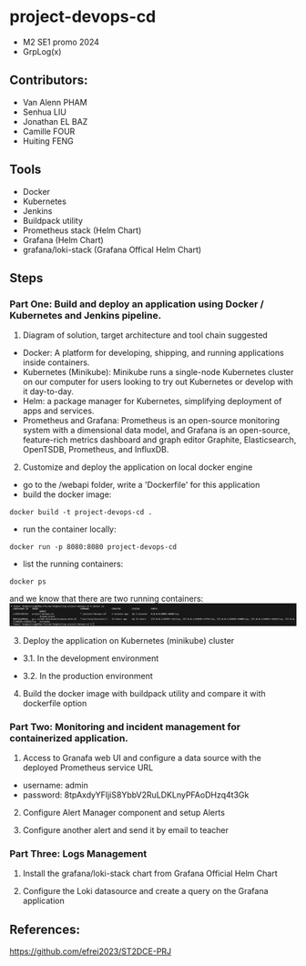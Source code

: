 # project-devops-cd
  - M2 SE1 promo 2024
  - GrpLog(x)

## Contributors: 
  - Van Alenn PHAM
  - Senhua LIU
  - Jonathan EL BAZ
  - Camille FOUR
  - Huiting FENG

## Tools
  - Docker
  - Kubernetes
  - Jenkins
  - Buildpack utility
  - Prometheus stack (Helm Chart)
  - Grafana (Helm Chart)
  - grafana/loki-stack (Grafana Offical Helm Chart)


## Steps
### Part One: Build and deploy an application using Docker / Kubernetes and Jenkins pipeline. 
1. Diagram of solution, target architecture and tool chain suggested

- Docker: A platform for developing, shipping, and running applications inside containers.
- Kubernetes (Minikube): Minikube runs a single-node Kubernetes cluster on our computer for users looking to try out Kubernetes or develop with it day-to-day.
- Helm: a package manager for Kubernetes, simplifying deployment of apps and services.
- Prometheus and Grafana: Prometheus is an open-source monitoring system with a dimensional data model, and Grafana is an open-source, feature-rich metrics dashboard and graph editor Graphite, Elasticsearch, OpenTSDB, Prometheus, and InfluxDB.

2. Customize and deploy the application on local docker engine
- go to the /webapi folder, write a 'Dockerfile' for this application
- build the docker image: 
```
docker build -t project-devops-cd .
```
- run the container locally: 
```
docker run -p 8080:8080 project-devops-cd
```
- list the running containers:
```
docker ps
```
and we know that there are two running containers:
![](/images/1.png)

3. Deploy the application on Kubernetes (minikube) cluster
  
  - 3.1. In the development environment

  - 3.2. In the production environment

4. Build the docker image with buildpack utility and compare it with dockerfile option


### Part Two: Monitoring and incident management for containerized application.
1. Access to Granafa web UI and configure a data source with the deployed Prometheus service URL
  - username: admin
  - password: 8tpAxdyYFIjiS8YbbV2RuLDKLnyPFAoDHzq4t3Gk


2. Configure Alert Manager component and setup Alerts


3. Configure another alert and send it by email to teacher


### Part Three: Logs Management
1. Install the grafana/loki-stack chart from Grafana Official Helm Chart

2. Configure the Loki datasource and create a query on the Grafana application



## References:

  https://github.com/efrei2023/ST2DCE-PRJ